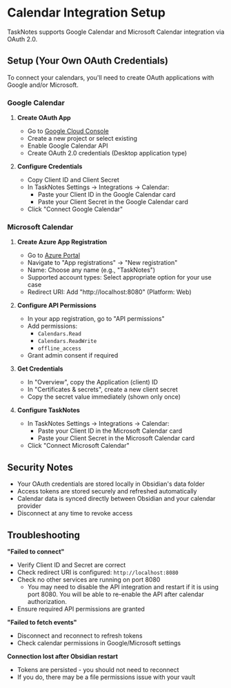 # Calendar Integration Setup

TaskNotes supports Google Calendar and Microsoft Calendar integration via OAuth 2.0.

<!-- TEMPORARILY DISABLED FOR BETA RELEASE
## Quick Setup

TaskNotes bundles OAuth client IDs (and the Google client secret) so you can connect without creating your own apps. You'll need an active TaskNotes license to unlock these built-in credentials.

1. Go to Settings → Integrations → Calendar.
2. In the license card, ensure **Quick Setup** is selected and enter your Lemon Squeezy license key.
3. Click **Validate License** (or blur the input) and wait for the success notice.
4. Use the Google or Microsoft card to click **Connect** and authorize access in your browser.
   - Google uses the OAuth loopback flow and will reopen to `http://127.0.0.1:<port>` to finish the login.
   - Microsoft uses the OAuth device-flow and will show you a short code and link.
-->

## Setup (Your Own OAuth Credentials)

To connect your calendars, you'll need to create OAuth applications with Google and/or Microsoft.

### Google Calendar

1. **Create OAuth App**
   - Go to [Google Cloud Console](https://console.cloud.google.com)
   - Create a new project or select existing
   - Enable Google Calendar API
   - Create OAuth 2.0 credentials (Desktop application type)

2. **Configure Credentials**
   - Copy Client ID and Client Secret
   - In TaskNotes Settings → Integrations → Calendar:
     - Paste your Client ID in the Google Calendar card
     - Paste your Client Secret in the Google Calendar card
   - Click "Connect Google Calendar"

### Microsoft Calendar

1. **Create Azure App Registration**
   - Go to [Azure Portal](https://portal.azure.com)
   - Navigate to "App registrations" → "New registration"
   - Name: Choose any name (e.g., "TaskNotes")
   - Supported account types: Select appropriate option for your use case
   - Redirect URI: Add "http://localhost:8080" (Platform: Web)

2. **Configure API Permissions**
   - In your app registration, go to "API permissions"
   - Add permissions:
     - `Calendars.Read`
     - `Calendars.ReadWrite`
     - `offline_access`
   - Grant admin consent if required

3. **Get Credentials**
   - In "Overview", copy the Application (client) ID
   - In "Certificates & secrets", create a new client secret
   - Copy the secret value immediately (shown only once)

4. **Configure TaskNotes**
   - In TaskNotes Settings → Integrations → Calendar:
     - Paste your Client ID in the Microsoft Calendar card
     - Paste your Client Secret in the Microsoft Calendar card
   - Click "Connect Microsoft Calendar"

## Security Notes

- Your OAuth credentials are stored locally in Obsidian's data folder
- Access tokens are stored securely and refreshed automatically
- Calendar data is synced directly between Obsidian and your calendar provider
- Disconnect at any time to revoke access

## Troubleshooting

**"Failed to connect"**

- Verify Client ID and Secret are correct
- Check redirect URI is configured: `http://localhost:8080`
- Check no other services are running on port 8080 
  - You may need to disable the API integration and restart if it is using port 8080. You will be able to re-enable the API after calendar authorization. 
- Ensure required API permissions are granted

**"Failed to fetch events"**

- Disconnect and reconnect to refresh tokens
- Check calendar permissions in Google/Microsoft settings

**Connection lost after Obsidian restart**

- Tokens are persisted - you should not need to reconnect
- If you do, there may be a file permissions issue with your vault

